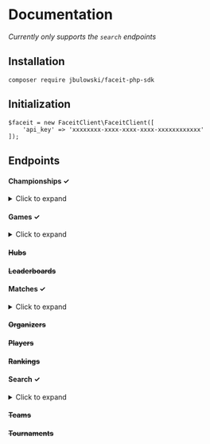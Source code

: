 # Documentation

_Currently only supports the `search` endpoints_

## Installation

`composer require jbulowski/faceit-php-sdk`

## Initialization

```
$faceit = new FaceitClient\FaceitClient([
    'api_key' => 'xxxxxxxx-xxxx-xxxx-xxxx-xxxxxxxxxxxx'
]);
```

## Endpoints

#### Championships ✓

<details>
<summary>Click to expand</summary>
<p>

**details**

`$championship = $faceit->championship('id')->details();`

**matches**

`$championship_matches = $faceit->championship('id')->matches();`

**subscriptions**

`$championship_subscriptions = $faceit->championship('id')->subscriptions();`

</p>
</details>

#### Games ✓

<details>
<summary>Click to expand</summary>
<p>

**games**

`$games = $faceit->games()->details();`

**game**

`$game = $faceit->games()->game('game');`

**parent**

`$game_parent = $faceit->games()->parenOf('game');`

</p>
</details>

#### ~~Hubs~~

#### ~~Leaderboards~~

#### Matches ✓

<details>
<summary>Click to expand</summary>
<p>

**details**

`$match = $faceit->matches('id')->details();`

**stats**

`$stats = $faceit->matches('id')->stats();`

</p>
</details>

#### ~~Organizers~~

#### ~~Players~~

#### ~~Rankings~~

#### Search ✓

<details>
<summary>Click to expand</summary>
<p>

**championships**

`$championships = $faceit->search()->championships('name');`

**hubs**

`$hubs = $faceit->search()->hubs('name');`

**organizers**

`$organizers = $faceit->search()->organizers('name');`

**players**

`$players = $faceit->search()->players('nickname');`

**teams**

`$teams = $faceit->search()->teams('nickname');`

**tournaments**

`$tournaments = $faceit->search()->tournaments('name');`


</p>
</details>

#### ~~Teams~~

#### ~~Tournaments~~